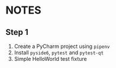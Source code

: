 # NOTES

## Step 1
1. Create a PyCharm project using ```pipenv```
2. Install ```pyside6```, ```pytest``` and ```pytest-qt```
3. Simple HelloWorld test fixture